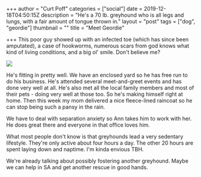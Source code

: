+++
author = "Curt Poff"
categories = ["social"]
date = 2019-12-18T04:50:15Z
description = "He's a 70 lb. greyhound who is all legs and lungs, with a fair amount of tongue thrown in."
layout = "post"
tags = ["dog", "geordie"]
thumbnail = ""
title = "Meet Geordie"

+++
This poor guy showed up with an infected toe (which has since been amputated), a case of hookworms, numerous scars from god knows what kind of living conditions, and a big ol' smile. Don't believe me?

![](https://blog.curtpoff.com/uploads/IMG_20191002_180914.jpg)

He's fitting in pretty well. We have an enclosed yard so he has free run to do his business. He's attended several meet-and-greet events and has done very well at all. He's also met all the local family members and most of their pets - doing very well at those too. So he's making himself right at home. Then this week my mom delivered a nice fleece-lined raincoat so he can stop being such a pansy in the rain.

We have to deal with separation anxiety so Ann takes him to work with her. He does great there and everyone in that office loves him.

What most people don't know is that greyhounds lead a very sedentary lifestyle. They're only active about four hours a day. The other 20 hours are spent laying down and naptime. I'm kinda envious TBH.

We're already talking about possibly fostering another greyhound. Maybe we can help in SA and get another rescue in good hands.